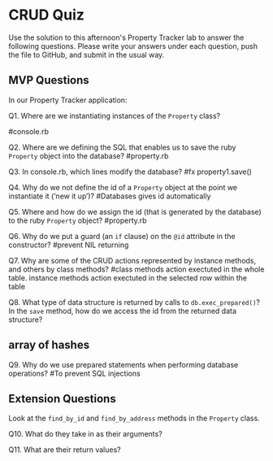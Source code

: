 # CRUD Quiz

Use the solution to this afternoon's Property Tracker lab to answer the following questions. Please write your answers under each question, push the file to GitHub, and submit in the usual way.

## MVP Questions

In our Property Tracker application:

Q1. Where are we instantiating instances of the `Property` class?

#console.rb


Q2. Where are we defining the SQL that enables us to save the ruby `Property` object into the database?
#property.rb

Q3. In console.rb, which lines modify the database?
#fx property1.save()

Q4. Why do we not define the id of a `Property` object at the point we instantiate it (‘new it up’)?
#Databases gives id automatically

Q5. Where and how do we assign the id (that is generated by the database) to the ruby `Property` object?
#property.rb

Q6. Why do we put a guard (an `if` clause) on the `@id` attribute in the constructor?
#prevent NIL returning

Q7. Why are some of the CRUD actions represented by instance methods, and others by class methods?
#class methods action exectuted in the whole table.     instance methods action exectuted in the selected row within the table


Q8. What type of data structure is returned by calls to `db.exec_prepared()`? In the `save` method, how do we access the id from the returned data structure?
## array of hashes

Q9. Why do we use prepared statements when performing database operations?
#To prevent SQL injections

## Extension Questions

Look at the `find_by_id` and `find_by_address` methods in the `Property` class.

Q10. What do they take in as their arguments?

Q11. What are their return values?
